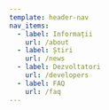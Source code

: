 ```yaml
---
template: header-nav
nav_items:
  - label: Informații
    url: /about
  - label: Știri
    url: /news
  - label: Dezvoltatori
    url: /developers
  - label: FAQ
    url: /faq
---
```

